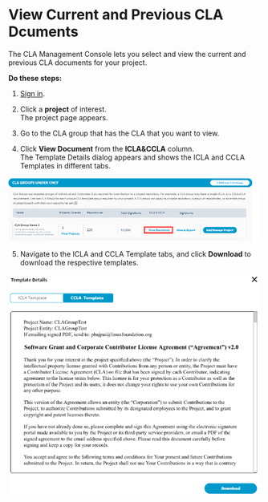 # View Current and Previous CLA Dcuments

The CLA Management Console lets you select and view the current and previous CLA documents for your project.

**Do these steps:**

1. [Sign in](../easycla/project-managers/sign-in-to-project-console.md).

2. Click a **project** of interest.  
The project page appears.

3. Go to the CLA group that has the CLA that you want to view.

4. Click **View Document** from the **ICLA&CCLA** column.  
The Template Details dialog appears and shows the ICLA and CCLA Templates in different tabs.

![](../../.gitbook/assets/view-cla-document.png)

5. Navigate to the ICLA and CCLA Template tabs, and click **Download** to download the respective templates.

![](../../.gitbook/assets/cla-template%20%281%29.png)

